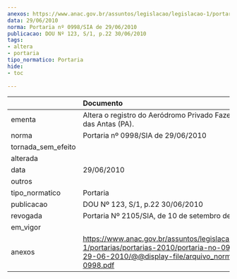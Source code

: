 ```yaml
---
anexos: https://www.anac.gov.br/assuntos/legislacao/legislacao-1/portarias/portarias-2010/portaria-no-0998-sia-de-29-06-2010/@@display-file/arquivo_norma/PA2010-0998.pdf
data: 29/06/2010
norma: Portaria nº 0998/SIA de 29/06/2010
publicacao: DOU Nº 123, S/1, p.22 30/06/2010
tags:
- altera
- portaria
tipo_normatico: Portaria
hide: 
- toc 
 
---
```


|                    | Documento                                                                                                                                                         |
|:-------------------|:------------------------------------------------------------------------------------------------------------------------------------------------------------------|
| ementa             | Altera o registro do Aeródromo Privado Fazenda Lagoa das Antas (PA).                                                                                              |
| norma              | Portaria nº 0998/SIA de 29/06/2010                                                                                                                                |
| tornada_sem_efeito |                                                                                                                                                                   |
| alterada           |                                                                                                                                                                   |
| data               | 29/06/2010                                                                                                                                                        |
| outros             |                                                                                                                                                                   |
| tipo_normatico     | Portaria                                                                                                                                                          |
| publicacao         | DOU Nº 123, S/1, p.22 30/06/2010                                                                                                                                  |
| revogada           | Portaria Nº 2105/SIA, de 10 de setembro de 2014                                                                                                                   |
| em_vigor           |                                                                                                                                                                   |
| anexos             | https://www.anac.gov.br/assuntos/legislacao/legislacao-1/portarias/portarias-2010/portaria-no-0998-sia-de-29-06-2010/@@display-file/arquivo_norma/PA2010-0998.pdf |